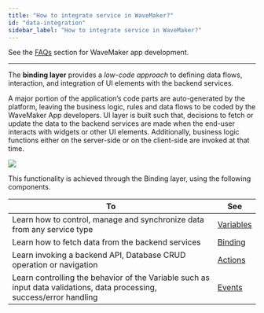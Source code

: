 ```yaml
---
title: "How to integrate service in WaveMaker?"
id: "data-integration"
sidebar_label: "How to integrate service in WaveMaker?"
---
```

See the [FAQs](/learn/app-development/wavemaker-app-development-faqs) section for WaveMaker app development.

---

The **binding layer** provides a _low-code approach_ to defining data flows, interaction, and integration of UI elements with the backend services. 

A major portion of the application’s code parts are auto-generated by the platform, leaving the business logic, rules and data flows to be coded by the WaveMaker App developers. UI layer is built such that, decisions to fetch or update the data to the backend services are made when the end-user interacts with widgets or other UI elements. Additionally, business logic functions either on the server-side or on the client-side are invoked at that time.

[![](/learn/assets/binding_layer.png)](/learn/assets/binding_layer.png)

This functionality is achieved through the Binding layer, using the following components. 

| To | See |
|---|---|
|Learn how to control, manage and synchronize data from any service type |[Variables](/learn/app-development/variables/variables)|
|Learn how to fetch data from the backend services|[Binding](/learn/app-development/variables/variable-binding)|
|Learn invoking a backend API, Database CRUD operation or navigation |[Actions](/learn/app-development/variables/variables-actions)|
|Learn controlling the behavior of the Variable such as input data validations, data processing, success/error handling|[Events](/learn/app-development/variables/events)|







